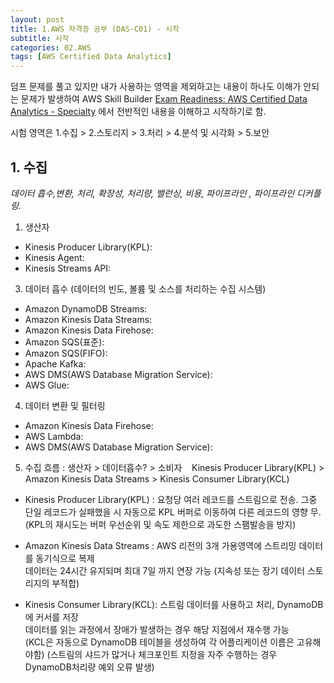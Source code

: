 ```yaml
---
layout: post
title: 1.AWS 자격증 공부 (DAS-C01) - 시작
subtitle: 시작
categories: 02.AWS
tags: [AWS Certified Data Analytics]
---
```


덤프 문제를 풀고 있지만 내가 사용하는 영역을 제외하고는  내용이 하나도 이해가 안되는 문제가 발생하여
AWS Skill Builder [Exam Readiness: AWS Certified Data Analytics - Specialty][1] 
에서 전반적인 내용을 이해하고 시작하기로 함.

시험 영역은 1.수집 > 2.스토리지 > 3.처리 > 4.분석 및 시각화 > 5.보안 


## 1. 수집 

*데이터 흡수,변환, 처리, 확장성, 처리량, 밸런싱, 비용, 파이프라인 , 파이프라인 디커플링.*

1. 생산자
 * Kinesis Producer Library(KPL):
 * Kinesis Agent:
 * Kinesis Streams API:

3. 데이터 흡수 (데이터의 빈도, 볼륨 및 소스를 처리하는 수집 시스템)
 * Amazon DynamoDB Streams:
 * Amazon Kinesis Data Streams:
 * Amazon Kinesis Data Firehose:
 * Amazon SQS(표준):
 * Amazon SQS(FIFO):
 * Apache Kafka:
 * AWS DMS(AWS Database Migration Service):
 * AWS Glue:

4. 데이터 변환 및 필터링
 * Amazon Kinesis Data Firehose:
 * AWS Lambda:
 * AWS DMS(AWS Database Migration Service):



5. 수집 흐름 : 생산자 > 데이터흡수? > 소비자 
 &nbsp;&nbsp; Kinesis Producer Library(KPL) > Amazon Kinesis Data Streams > Kinesis Consumer Library(KCL)  
    
 * Kinesis Producer Library(KPL) : 요청당 여러 레코드를 스트림으로 전송. 
   그중 단일 레코드가 실패했을 시 자동으로 KPL 버퍼로 이동하여 다른 레코드의 영향 무.  
   (KPL의 재시도는 버퍼 우선순위 및 속도 제한으로 과도한 스팸발송을 방지)   
  
 * Amazon Kinesis Data Streams : AWS 리전의 3개 가용영역에 스트리밍 데이터를 동기식으로 복제  
   데이터는 24시간 유지되며 최대 7일 까지 연장 가능 (지속성 또는 장기 데이터 스토리지의 부적합)   
                                
 * Kinesis Consumer Library(KCL): 스트림 데이터를 사용하고 처리, DynamoDB에 커서를 저장    
   데이터를 읽는 과정에서 장애가 발생하는 경우 해당 지점에서 재수행 가능      
(KCL은 자동으로 DynamoDB 테이블을 생성하여 각 어플리케이션 이름은 고유해야함) 
(스트림의 샤드가 많거나 체크포인트 지정을 자주 수행하는 경우 DynamoDB처리량 예외 오류 발생)  
                                  




  [1]: https://explore.skillbuilder.aws/learn/course/internal/view/elearning/12287/exam-readiness-aws-certified-data-analytics-specialty-korean
 
